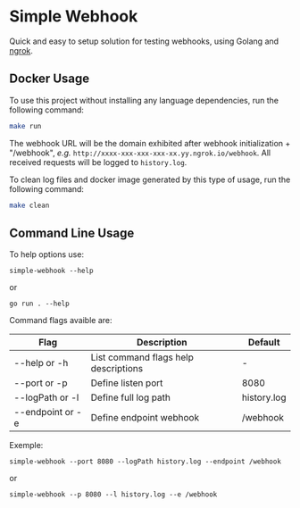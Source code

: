 # Simple Webhook

Quick and easy to setup solution for testing webhooks, using Golang and [ngrok](https://ngrok.com/).

## Docker Usage

To use this project without installing any language dependencies, run the following command:
```sh
make run
```
The webhook URL will be the domain exhibited after webhook initialization + "/webhook", *e.g.* `http://xxxx-xxx-xxx-xxx-xx.yy.ngrok.io/webhook`. All received requests will be logged to `history.log`.

To clean log files and docker image generated by this type of usage, run the following command:
```sh
make clean
```

## Command Line Usage

To help options use:

```shell
simple-webhook --help
```

or

```shell
go run . --help
```

Command flags avaible are:

| Flag              | Description                          | Default       |
|-------------------|--------------------------------------|---------------|
| --help or -h      | List command flags help descriptions | -             |
| --port or -p      | Define listen port                   | 8080          |
| --logPath or -l   | Define full log path                 |  history.log  |
| --endpoint or -e  | Define endpoint webhook              |  /webhook     |

Exemple:

```shell
simple-webhook --port 8080 --logPath history.log --endpoint /webhook
```

or

```shell
simple-webhook --p 8080 --l history.log --e /webhook
